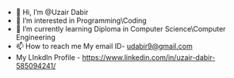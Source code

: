 - 👋 Hi, I’m @Uzair Dabir
- 👀 I’m interested in Programming\Coding
- 🌱 I’m currently learning Diploma in Computer Science\Computer Engineering
- 📫 How to reach me My email ID- udabir9@gmail.com
- My LInkdIn Profile - https://www.linkedin.com/in/uzair-dabir-585094241/

<!---
UzairDabir/UzairDabir is a ✨ special ✨ repository because its `README.md` (this file) appears on your GitHub profile.
You can click the Preview link to take a look at your changes.
--->
